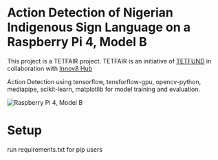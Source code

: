 # Action Detection of Nigerian Indigenous Sign Language on a Raspberry Pi 4, Model B
This project is a TETFAIR project. TETFAIR is an initiative of [TETFUND](https://tetfund.gov.ng) in collaboration with [Innov8 Hub](https://innov8hub.ng)

Action Detection using tensorflow, tensforflow-gpu, opencv-python, mediapipe, scikit-learn, matplotlib for model training and evaluation. 

![Raspberry Pi 4, Model B]([https://res.cloudinary.com/glittering-rocks-ltd/image/upload/f_auto,q_auto/c8gusrblc99t39jd7bmv](https://res.cloudinary.com/glittering-rocks-ltd/image/upload/v1732094909/introduction_2001_k7qdox.jpg))

# Setup 
run requirements.txt for pip users
